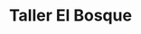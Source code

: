 ---
title: "Taller El Bosque"
url: /nacimiento/taller-el-bosque/
shop: reparación de automóviles
---